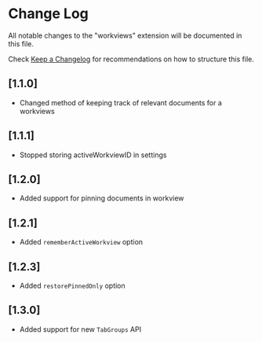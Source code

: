 # Change Log

All notable changes to the "workviews" extension will be documented in this file.

Check [Keep a Changelog](http://keepachangelog.com/) for recommendations on how to structure this file.

## [1.1.0]

- Changed method of keeping track of relevant documents for a workviews

## [1.1.1]

- Stopped storing activeWorkviewID in settings

## [1.2.0]

- Added support for pinning documents in workview

## [1.2.1]

- Added `rememberActiveWorkview` option

## [1.2.3]

- Added `restorePinnedOnly` option

## [1.3.0]

- Added support for new `TabGroups` API